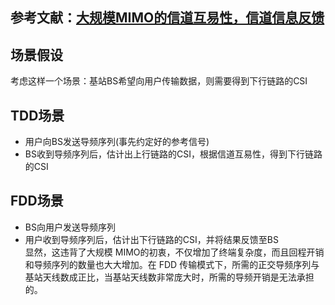 ## 参考文献：[大规模MIMO的信道互易性，信道信息反馈](https://blog.csdn.net/fannyoona/article/details/107373118)
## 场景假设
考虑这样一个场景：基站BS希望向用户传输数据，则需要得到下行链路的CSI
## TDD场景
+ 用户向BS发送导频序列(事先约定好的参考信号)
+ BS收到导频序列后，估计出上行链路的CSI，根据信道互易性，得到下行链路的CSI
## FDD场景
+ BS向用户发送导频序列
+ 用户收到导频序列后，估计出下行链路的CSI，并将结果反馈至BS  
显然，这违背了大规模 MIMO的初衷，不仅增加了终端复杂度，而且回程开销和导频序列的数量也大大增加。在 FDD 传输模式下，所需的正交导频序列与基站天线数成正比，当基站天线数非常庞大时，所需的导频开销是无法承担的。
